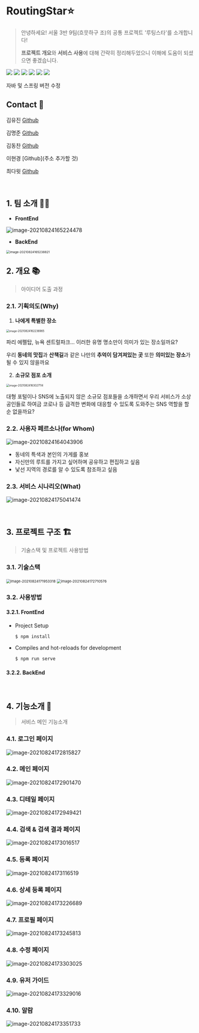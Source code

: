 # RoutingStar⭐

> 안녕하세요! 서울 3반 9팀(흐뭇하구 조)의 공통 프로젝트 '루팅스타'를 소개합니다!
>
> **프로젝트 개요**와 **서비스 사용**에 대해 간략히 정리해두었으니 이해에 도움이 되셨으면 좋겠습니다.

 <img src="https://img.shields.io/badge/JavaScript-ES6+-green?logo=javascript">
 <img src="https://img.shields.io/badge/Vue.js-v2.6.11-green?logo=vue.js">
 <img src="https://img.shields.io/badge/Vuetify-v2.4.0-green?logo=Vuetify">
 <img src="https://img.shields.io/badge/Java-v1.8-blue?logo=java">
 <img src="https://img.shields.io/badge/spring-v3.9.15-blue?logo=spring">
 <img src="https://img.shields.io/badge/AWS----blue?logo=amazonaws">

자바 및 스프링 버전 수정

## Contact :green_book:

김유진 [Github](https://github.com/yuzin9712) 

김명준 [Github](https://github.com/edkim3275)

김동찬 [Github](https://github.com/DongChanKIM2)

이현경 [Github](주소 추가할 것)

최다윗 [Github](https://github.com/dawit95) 

<br>


## 1. 팀 소개 👨‍💻

- **FrontEnd**

![image-20210824165224478](README.assets/image-20210824165224478.png)

- **BackEnd**

<img src="README.assets/image-20210824165238821.png" alt="image-20210824165238821" style="zoom: 58%;" />

<br>

## 2. 개요 :books:

> 아이디어 도출 과정

### 2.1. 기획의도(Why)

1. **나에게 특별한 장소**

<img src="README.assets/image-20210824162236965.png" alt="image-20210824162236965" style="zoom:50%;" />

파리 에펠탑, 뉴욕 센트럴파크... 이러한 유명 명소만이 의미가 있는 장소일까요? 

우리 **동네의 맛집**과 **산책길**과 같은 나만의 **추억이 담겨져있는 곳** 또한 **의미있는 장소**가 될 수 있지 않을까요

2. **소규모 점포 소개**

<img src="README.assets/image-20210824163027114.png" alt="image-20210824163027114" style="zoom:50%;" />

대형 포털이나 SNS에 노출되지 않은 소규모 점포들을 소개하면서 우리 서비스가 소상공인들로 하여금 코로나 등 급격한 변화에 대응할 수 있도록 도와주는 SNS 역할을 할 순 없을까요?

### 2.2. 사용자 페르소나(for Whom)

![image-20210824164043906](README.assets/image-20210824164043906.png)

- 동네의 특색과 본인의 가게를 홍보
- 자신만의 루트를 가지고 싶어하며 공유하고 편집하고 싶음
- 낯선 지역의 경로를 알 수 있도록 참조하고 싶음

### 2.3. 서비스 시나리오(What)

![image-20210824175041474](README.assets/image-20210824175041474.png)

<br>

## 3. 프로젝트 구조 :building_construction:

> 기술스택 및 프로젝트 사용방법

### 3.1. 기술스택

<img src="README.assets/image-20210824171953318.png" alt="image-20210824171953318" style="zoom:67%;" />

<img src="README.assets/image-20210824172710576.png" alt="image-20210824172710576" style="zoom:67%;" />

### 3.2. 사용방법

#### 3.2.1. FrontEnd

- Project Setup

  ```bash
  $ npm install 
  ```

- Compiles and hot-reloads for development

  ```bash
  $ npm run serve
  ```

#### 3.2.2. BackEnd

<br>

## 4. 기능소개 :star2:

> 서비스 메인 기능소개

### 4.1. 로그인 페이지

![image-20210824172815827](README.assets/image-20210824172815827.png)

### 4.2. 메인 페이지

![image-20210824172901470](README.assets/image-20210824172901470.png)

### 4.3. 디테일 페이지

![image-20210824172949421](README.assets/image-20210824172949421.png)

### 4.4. 검색 & 검색 결과 페이지

![image-20210824173016517](README.assets/image-20210824173016517.png)

### 4.5. 등록 페이지

![image-20210824173116519](README.assets/image-20210824173116519.png)

### 4.6. 상세 등록 페이지

![image-20210824173226689](README.assets/image-20210824173226689.png)

### 4.7. 프로필 페이지

![image-20210824173245813](README.assets/image-20210824173245813.png)

### 4.8. 수정 페이지

![image-20210824173303025](README.assets/image-20210824173303025.png)

### 4.9. 유저 가이드

![image-20210824173329016](README.assets/image-20210824173329016.png)

### 4.10. 알람

![image-20210824173351733](README.assets/image-20210824173351733.png)

